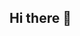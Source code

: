 ## Hi there 👋

<!--
**Nat-coll/Nat-coll** is a ✨ _special_ ✨ repository because its `README.md` (this file) appears on your GitHub profile.

Here are some ideas to get you started:

- 🔭 I’m currently working on ...
- 🌱 I’m currently learning ...
- 👯 I’m looking to collaborate on ...
- 🤔 I’m looking for help with ...
- 💬 Ask me about ...
- 📫 How to reach me: ...
- 😄 Pronouns: ...
- ⚡ Fun fact: ...

https://media1.tenor.com/m/F2oy742HqqgAAAAC/josuke.gif

![](https://media1.tenor.com/m/F2oy742HqqgAAAAC/josuke.gif)
